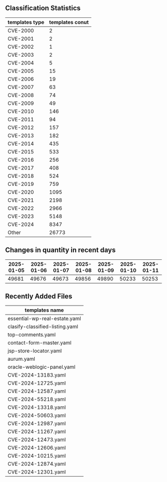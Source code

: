 ## Classification Statistics
| templates type | templates conut | 
| --- | --- |
| CVE-2000 | 2 |
| CVE-2001 | 2 |
| CVE-2002 | 1 |
| CVE-2003 | 2 |
| CVE-2004 | 5 |
| CVE-2005 | 15 |
| CVE-2006 | 19 |
| CVE-2007 | 63 |
| CVE-2008 | 74 |
| CVE-2009 | 49 |
| CVE-2010 | 146 |
| CVE-2011 | 94 |
| CVE-2012 | 157 |
| CVE-2013 | 182 |
| CVE-2014 | 435 |
| CVE-2015 | 533 |
| CVE-2016 | 256 |
| CVE-2017 | 408 |
| CVE-2018 | 524 |
| CVE-2019 | 759 |
| CVE-2020 | 1095 |
| CVE-2021 | 2198 |
| CVE-2022 | 2966 |
| CVE-2023 | 5148 |
| CVE-2024 | 8347 |
| Other | 26773 |
## Changes in quantity in recent days
|2025-01-05 | 2025-01-06 | 2025-01-07 | 2025-01-08 | 2025-01-09 | 2025-01-10 | 2025-01-11|
|--- | ------ | ------ | ------ | ------ | ------ | ---|
|49681 | 49676 | 49673 | 49856 | 49890 | 50233 | 50253|
## Recently Added Files
| templates name | 
| --- |
| essential-wp-real-estate.yaml |
| clasify-classified-listing.yaml |
| top-comments.yaml |
| contact-form-master.yaml |
| jsp-store-locator.yaml |
| aurum.yaml |
| oracle-weblogic-panel.yaml |
| CVE-2024-13183.yaml |
| CVE-2024-12725.yaml |
| CVE-2024-12587.yaml |
| CVE-2024-55218.yaml |
| CVE-2024-13318.yaml |
| CVE-2024-50603.yaml |
| CVE-2024-12987.yaml |
| CVE-2024-11267.yaml |
| CVE-2024-12473.yaml |
| CVE-2024-12606.yaml |
| CVE-2024-10215.yaml |
| CVE-2024-12874.yaml |
| CVE-2024-12301.yaml |
